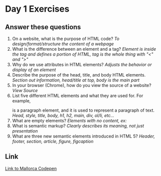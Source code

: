 # Day 1 Exercises

## Answer these questions

1. On a website, what is the purpose of HTML code?
*To design/format/structure the content of a webpage*
2. What is the difference between an element and a tag?
*Element is inside the tag and defines a portion of HTML, tag is the whole thing with "<" and ">"*
3. Why do we use attributes in HTML elements?
*Adjusts the behavior or display of an element*
4. Describe the purpose of the head, title, and body HTML elements.
*Section out information, head/title at top, body is the main part*
5. In your browser (Chrome), how do you view the source of a website?
*View Source*
6. List five different HTML elements and what they are used for. For example, <p></p> is a paragraph element, and it is used to represent a paragraph of text.
*Head, style, title, body, h1, h2, main, div, ol/li, etc...*
7. What are empty elements?
*Elements with no content, ex: <br>*
8. What is semantic markup?
*Clearly describes its meaning, not just presentation*
9. What are three new semantic elements introduced in HTML 5?
*Header, footer, section, article, figure, figcaption*

## Link

[Link to Mallorca Codepen](https://codepen.io/easachs/pen/NWNeQmN)
